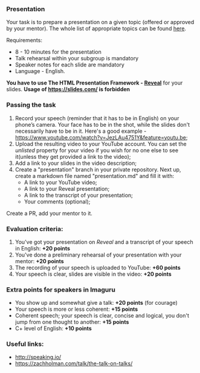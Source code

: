 ### Presentation
Your task is to prepare a presentation on a given topic (offered or approved by your mentor). The whole list of appropriate topics can be found [here](presentation-topics.md).

Requirements:
* 8 - 10 minutes for the presentation
* Talk rehearsal within your subgroup is mandatory
* Speaker notes for each slide are mandatory
* Language - English.

**You have to use The HTML Presentation Framework  - [Reveal](https://github.com/hakimel/reveal.js/)** for your slides.
**Usage of https://slides.com/ is forbidden**

### Passing the task
   1. Record your speech (reminder that it has to be in English) on your phone’s camera. Your face has to be in the shot, while the slides don't necessarily have to be in it. Here's a good example - https://www.youtube.com/watch?v=JezLAu4751Y&feature=youtu.be;
  2. Upload the resulting video to your YouTube account. You can set the *unlisted* property for your video if you wish for no one else to see it(unless they get provided a link to the video);
  3. Add a link to your slides in the video description;
  4. Create a "presentation" branch in your private repository. Next up, create a markdown file named "presentation.md" and fill it with: 
     - A link to your YouTube video;
     - A link to your Reveal presentation;
     - A link to the transcript of your presentation;
     - Your comments (optional);  

  Create a PR, add your mentor to it.

 ### Evaluation criteria:
  1. You've got your presentation on *Reveal* and a transcript of your speech in English: **+20 points**
  2. You've done a preliminary rehearsal of your presentation with your mentor: **+20 points**
  3. The recording of your speech is uploaded to YouTube: **+60 points**
  4. Your speech is clear, slides are visible in the video: **+20 points**

### Extra points for speakers in Imaguru
   * You show up and somewhat give a talk: **+20 points** (for courage)
   * Your speech is more or less coherent: **+15 points**
   * Coherent speech; your speech is clear, concise and logical, you don't jump from one thought to another: **+15 points**
   * C+ level of English: **+10 points**

### Useful links:
* http://speaking.io/
* https://zachholman.com/talk/the-talk-on-talks/
